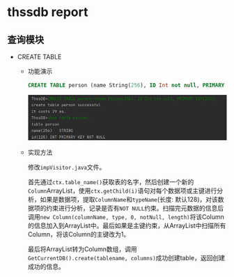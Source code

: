 # thssdb report

## 查询模块

* CREATE TABLE

  * 功能演示

    ```sql
    CREATE TABLE person (name String(256), ID Int not null, PRIMARY KEY(ID))
    ```

    ![image-20220626101551132](https://github.com/Tokiwa-17/thssdb/blob/master/thssdb%20report/image-20220626101551132.png)

  * 实现方法

    修改`impVisitor.java`文件。

    首先通过`ctx.table_name()`获取表的名字，然后创建一个新的`Column`ArrayList，使用`ctx.getChild(i)`语句对每个数据项或主键进行分析，如果是数据项，提取`ColumnName`和`typeName`(长度: 默认128)，对该数据项的约束进行分析，记录是否有`NOT NULL`约束。扫描完元数据的信息后调用`new Column(columnName, type, 0, notNull, length)`将该Column的信息加入到ArrayList中。最后如果是主键约束，从ArrayList中扫描所有Column，将该Column的主键改为1。

    最后将ArrayList转为Column数组，调用`GetCurrentDB().create(tablename, columns)`成功创建table，返回创建成功的信息。

  
